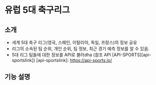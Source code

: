 # 유럽 5대 축구리그

## 소개
- 세계 5대 축구 리그(영국, 스페인, 이탈리아, 독일, 프랑스)의 정보 공유
- 리그의 소속된 팀 순위, 개인 순위, 팀 정보, 최근 경기 예측 정보를 알 수 있음.
- 5대 리그 팀들에 대한 정보를 API로 불러dha (참조 API [API-SPORTS][api-sportslink])
[api-sportslink]: https://api-sports.io/

## 기능 설명
